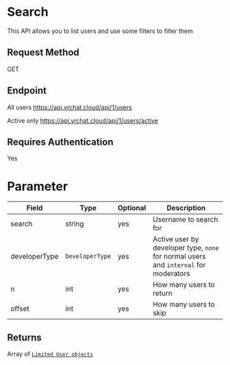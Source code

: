 # Search

This API allows you to list users and use some filters to filter them

## Request Method
GET

## Endpoint
All users
    https://api.vrchat.cloud/api/1/users

Active only
    https://api.vrchat.cloud/api/1/users/active

## Requires Authentication
Yes

# Parameter

Field | Type | Optional | Description
------|------|----------|------------
search | string | yes | Username to search for
developerType | `DeveloperType` | yes | Active user by developer type, `none` for normal users and `internal` for moderators
n | int | yes | How many users to return
offset | int | yes | How many users to skip

## Returns

Array of [`Limited User objects`](API%20Objects/User.md)
